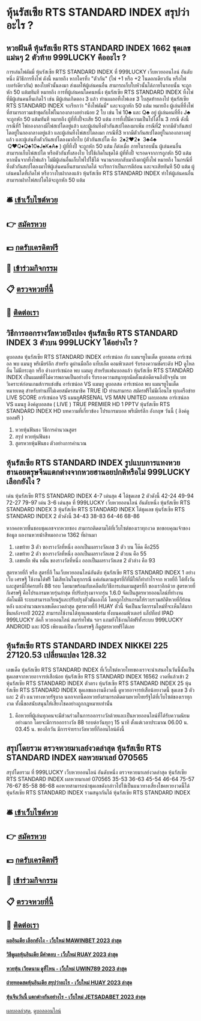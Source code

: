 # หุ้นรัสเซีย RTS STANDARD INDEX สรุปว่าอะไร ?
## หวยฝันดี หุ้นรัสเซีย RTS STANDARD INDEX 1662 ชุดเลขแม่นๆ 2 ตัวท้าย 999LUCKY คืออะไร ?
การเล่นไพ่ดัมมี่ หุ้นรัสเซีย RTS STANDARD INDEX ที่ 999LUCKY เว็บหวยออนไลน์ อันดับหนึ่ง มีวิธีการทิ้งไพ่ ดังนี้
หมายถึง หากใครทิ้ง "ตัวกัน" (ไพ่ +1 หรือ +2 ในดอกเดียวกัน หรือไพ่เบอร์เดียวกัน) ของใบหัวนั้นลงมา ส่งผลให้ผู้เล่นคนอื่น สามารถเก็บใบหัวนั้นได้ภายในรอบนั้น จะถูกหัก 50 แต้มทันที
หมายถึง การที่ผู้เล่นคนใดคนหนึ่ง หุ้นรัสเซีย RTS STANDARD INDEX ทิ้งไพ่ที่มีผู้เล่นคนอื่นเกิดไว้ เช่น มีผู้เล่นเกิดตอง 3 แล้ว ท่านเผลอทิ้งไพ่เลข 3 ใบสุดท้ายลงไป หุ้นรัสเซีย RTS STANDARD INDEX จะเรียกว่า "ทิ้งไพ่ดัมมี่" และจะถูกหัก 50 แต้ม
หมายถึง ผู้เล่นที่ทิ้งไพ่ที่สามารถรวมเข้าชุดกับไพ่ในกองกลางอย่างน้อย 2 ใบ เช่น ไพ่ 10♣ และ Q♣ อยู่ ผู้เล่นคนที่ทิ้ง J♣ จะถูกหัก 50 แต้มทันที
หมายถึง ผู้ที่ทิ้งปี้จะเสีย 50 แต้ม การทิ้งปี้มีความเป็นไปได้ใน 3 กรณี
ดังนี้
กรณีที่1 ไพ่กองกลางมีไพ่สเปโตอยู่แล้ว และผู้เล่นทิ้งตัวกันสเปโตลงมาเพิ่ม
กรณีที่2 หากมีตัวกันสเปโตอยู่ในกองกลางอยู่แล้ว และผู้เล่นทิ้งไพ่สเปโตลงมา
กรณีที่3 หากมีตัวกันสเปโตอยู่ในกองกลางอยู่แล้ว และผู้เล่นทิ้งตัวกันสเปโตลงมาอีกใบ
(ตัวกันสเปโต คือ  2♠2♥2♦  3♣4♣  Q♥Q♦Q♣10♠J♠K♠A♠ )
ผู้ที่ทิ้งปี้ จะถูกหัก 50 แต้ม ก็ต่อเมื่อ ภายในรอบนั้น ผู้เล่นคนอื่นสามารถเก็บไพ่สเปโต หรือตัวกันทั้งสองใบ ไปใช้เกิดในชุดได้
ผู้ที่ทิ้งปี้ จะรอดจากการถูกหัก 50 แต้ม หากนั้นจากทิ้งไพ่แล้ว ไม่มีผู้เล่นอื่นเก็บไพ่ไปใช้ได้ จนวนรอบกลับมาถึงตาผู้ทิ้งไพ่
หมายถึง ในกรณีที่ทิ้งตัวกันสเปโตลงมาให้ผู้เล่นคนอื่นสามาถเกิดได้ จะเรียกว่าเป็นการตีอ้อน และจะเสียทันที 50 แต้ม
ผู้เล่นคนใดที่เกิดไพ่ หรือวางใบฝากลงแล้ว หุ้นรัสเซีย RTS STANDARD INDEX ทำให้ผู้เล่นคนอื่นสามารถฝากไพ่สเปโตได้จะถูกหัก 50 แต้ม

## 🛎 [เข้าเว็บไซต์หวย](https://bit.ly/3BG5bNw)
## 👉 [สมัครหวย](https://bit.ly/3BG5bNw)
## 💵 [กดรับเครดิตฟรี](https://bit.ly/3C3mvgS)
## 👑 [เข้าร่วมกิจกรรม](https://bit.ly/3C3mvgS)
## 📋 [ตรวจหวยที่นี้](https://bit.ly/3C3mvgS)
## 📱 [ติดต่อเรา](https://bit.ly/3C3mvgS)

## วิธีการออกรางวัลหวยปิงปอง หุ้นรัสเซีย RTS STANDARD INDEX 3 ตัวบน 999LUCKY ได้อย่างไร ?
ดูบอลสด หุ้นรัสเซีย RTS STANDARD INDEX อาร์เซน่อล กับ แมนฯยูไนเต็ด
ดูบอลสด อาร์เซน่อล พบ แมนยู พรีเมียร์ลีก สำหรับ ดูผ่านมือถือ แท็บเล็ต คอมพิวเตอร์ รับรองความชัดระดับ HD ดูไหลลื่น ไม่มีกระตุก หรือ ค้างอาร์เซน่อล พบ แมนยู สำหรับแฟนบอลแล้ว หุ้นรัสเซีย RTS STANDARD INDEX เป็นแมตช์ที่ไม่ควรพลาดเป็นอย่างยิ่ง รับรองความสนุกทุกนัดตั้งแต่อดีตจนถึงปัจจุบัน
บทวิเคราะห์ก่อนเกมส์การแข่งขัน อาร์เซน่อล VS แมนยู
ดูบอลสด อาร์เซน่อล พบ แมนฯยูไนเต็ด
หมายเหตุ สำหรับท่านที่ไม่เคยสมัครสมาชิค TRUE ID ท่านสามารถ สมัครฟรีไม่มีเงื่อนไข ทุกเครือข่าย
LIVE SCORE อาร์เซน่อล VS แมนยูARSENAL VS MAN UNITED
ผลบอลสด อาร์เซน่อล VS แมนยู
ลิงค์ดูบอลสด ( LIVE )
 TRUE PREMIER HD 1 
 PPTV หุ้นรัสเซีย RTS STANDARD INDEX HD 
บทความที่เกี่ยวข้อง
โปรแกรมบอล พรีเมียร์ลีก อังกฤษ วันนี้ ( ลิงค์ดูบอลฟรี )
1. หวยหุ้นฟันธง วิธีการคำนวณสูตร
2. สรุป หวยหุ้นฟันธง
3. สูตรหวยหุ้นฟันธง ตัวอย่างการคำนวณ

## หุ้นรัสเซีย RTS STANDARD INDEX รูปแบบการแทงหวยฮานอยตรุษจีนแตกต่างจากหวยฮานอยปกติหรือไม่ 999LUCKY เลือกยังไง ?
เด่น หุ้นรัสเซีย RTS STANDARD INDEX 4-7 เด่นสุด 4 ได้ชุดเลข 2 ตัวดังนี้
42-24
49-94
72-27
79-97
เด่น 3-6 เด่นสุด ที่ 999LUCKY เว็บหวยออนไลน์ อันดับหนึ่ง หุ้นรัสเซีย RTS STANDARD INDEX 3 หุ้นรัสเซีย RTS STANDARD INDEX ได้ชุดเลข หุ้นรัสเซีย RTS STANDARD INDEX 2 ตัวดังนี้
34-43
38-83
64-46
68-86

หากคอหวยชื่นชอบชุดเลขจากหวยซอง สามารถติดตามได้ที่เว็บไซต์ของเราทุกงวด
ขอขอบคุณเจ้าของข้อมูล
ผลงานหวยม้าสีหมอกงวด 1362 ที่ผ่านมา
1. เลขท้าย 3 ตัว ของรางวัลที่หนึ่ง ออกเป็นผลรางวัลเลข 3 ตัว บน โต๊ด คือ255
2. เลขท้าย 2 ตัว ของรางวัลที่หนึ่ง ออกเป็นผลรางวัลเลข 2 ตัวบน คือ 55
3. เลขหลัก พัน หมื่น ของรางวัลที่หนึ่ง ออกเป็นผลรางวัลเลข 2 ตัวล่าง คือ 93

สูตรหวยยี่กี หรือ สูตรยี่กี ในเว็บหวยออนไลน์อันดับ หุ้นรัสเซีย RTS STANDARD INDEX 1 อย่างเว็บ เศรษฐี ใช้งานได้ฟรี ไม่เสียเงินในทุกกรณี แค่เล่นตามสูตรยี่กีที่มีให้ก็ทำกำไรจาก หวยยี่กี ได้ทั้งวัน และสูตรมีให้ครบทั้ง 88 รอบ โดยมาพร้อมกับเคล็ดลับวิธีการเล่นตามสูตรยี่กี ของเราอีกด้วย
สูตรหวยยี่กีเศรษฐี คือโปรแกรมหวยรุ่นล่าสุด ที่ปรับปรุงมาจากรุ่น 1.6.0 จัดเป็นสูตรหวยออนไลน์ที่ทำงานอัตโนมัติ ระบบสามารถเรียนรู้และปรับปรุงตัวมันเองได้ โดยถูกโปรแกรมให้รวบรวมสถิติหวยยี่กีย้อนหลัง และคำนวณหาเลขเด็ดงวดล่าสุด สูตรหวยยี่กี HUAY ตัวนี้ จัดเป็นนวัตกรรมใหม่ที่จะเห็นได้มากขึ้นหลังจากปี 2022 สามารถใช้งานได้ทุกแพลตฟอร์ม ทั้งบนคอมพิวเตอร์ แล็ปท็อป IPAD 999LUCKY ลัคกี้ หวยออนไลน์ สมาร์ทโฟน ฯลฯ แถมยังใช้งานได้ฟรีทั้งระบบ 999LUCKY ANDROID และ IOS เพียงแค่เปิด เว็บเศรษฐี ก็ดูสูตรหวยฟรีได้เลย

## หุ้นรัสเซีย RTS STANDARD INDEX NIKKEI 225 27120.53 เปลี่ยนแปลง 128.32
เลขเด็ด หุ้นรัสเซีย RTS STANDARD INDEX ที่เว็บไซต์หวยไทยของเราจะนำเสนอในวันนี้นั้นเป็นชุดเลขจากหวยอาจารย์เสือน้อย หุ้นรัสเซีย RTS STANDARD INDEX 16562 งวดที่แล้วเข้า 2 หุ้นรัสเซีย RTS STANDARD INDEX ตัวตรง หุ้นรัสเซีย RTS STANDARD INDEX 25 หุ้นรัสเซีย RTS STANDARD INDEX ชุดเลขผลงานดีงวดนี้ ดูหวยอาจารย์เสือน้อยงวดนี้ ชุดเลข 3 ตัว และ 2 ตัว แนวทางหวยรัฐบาล นอกจากนี้คอหวยยังสามารถติดตามหวยไทยรัฐได้ที่เว็บไซต์ของเราทุกงวด ทั้งนี้ขอสนับสนุนให้เสี่ยงโชคอย่างถูกกฎหมายเท่านั้น
1. คือหวยที่ผู้เล่นทุกคนจะมีส่วนร่วมในการออกรางวัลด้วยและเป็นหวยออนไลน์ที่ได้รับความนิยมอย่างมาก โดยจะมีการออกรางวัล 88 รอบต่อวันทุกๆ 15 นาที ตั้งแต่เวลาประมาณ 06.00 น. 03.45 น. ของอีกวัน มีการจ่ายรางวัลหวยยี่กีออนไลน์ดังนี้

## สรุปโดยรวม ตรวจหวยมาเลย์งวดล่าสุด หุ้นรัสเซีย RTS STANDARD INDEX ผลหวยมาเลย์ 070565
สรุปโดยรวม ที่ 999LUCKY เว็บหวยออนไลน์ อันดับหนึ่ง ตรวจหวยมาเลย์งวดล่าสุด หุ้นรัสเซีย RTS STANDARD INDEX ผลหวยมาเลย์ 070565 35-53
36-63
45-54
46-64
75-57
76-67
85-58
86-68
คอหวยสามารถนำชุดเลขดังกล่าวไปใช้เป็นแนวทางเสี่ยงโชคหวยงวดนี้ได้ หุ้นรัสเซีย RTS STANDARD INDEX รวมสนุกกันได้ หุ้นรัสเซีย RTS STANDARD INDEX

## 🛎 [เข้าเว็บไซต์หวย](https://bit.ly/3BG5bNw)
## 👉 [สมัครหวย](https://bit.ly/3BG5bNw)
## 💵 [กดรับเครดิตฟรี](https://bit.ly/3C3mvgS)
## 👑 [เข้าร่วมกิจกรรม](https://bit.ly/3C3mvgS)
## 📋 [ตรวจหวยที่นี้](https://bit.ly/3C3mvgS)
## 📱 [ติดต่อเรา](https://bit.ly/3C3mvgS)

#### [ผลอินเดีย เลือกยังไง - เว็บใหม่ MAWINBET 2023 ล่าสุด](https://atom.io/themes/ผลอินเดีย%20เลือกยังไง%20-%20เว็บใหม่%20mawinbet%202023%20ล่าสุด)
#### [วิธีดูผลหุ้นอินเดีย มีคำตอบ - เว็บใหม่ RUAY 2023 ล่าสุด](https://atom.io/themes/วิธีดูผลหุ้นอินเดีย%20มีคำตอบ%20-%20เว็บใหม่%20ruay%202023%20ล่าสุด)
#### [หวยหุ้น เวียดนาม ดูที่ไหน - เว็บใหม่ UWIN789 2023 ล่าสุด](https://atom.io/themes/หวยหุ้น%20เวียดนาม%20ดูที่ไหน%20-%20เว็บใหม่%20uwin789%202023%20ล่าสุด)
#### [ถ่ายทอดสดหุ้นอินเดีย สรุปว่าอะไร - เว็บใหม่ HUAY 2023 ล่าสุด](https://atom.io/themes/ถ่ายทอดสดหุ้นอินเดีย%20สรุปว่าอะไร%20-%20เว็บใหม่%20huay%202023%20ล่าสุด)
#### [หุ้นจีนวันนี้ แตกต่างกันอย่างไร - เว็บใหม่ JETSADABET 2023 ล่าสุด](https://atom.io/themes/หุ้นจีนวันนี้%20แตกต่างกันอย่างไร%20-%20เว็บใหม่%20jetsadabet%202023%20ล่าสุด)

[ผลบอลล่าสุด](https://siamsport.tv "ผลบอลล่าสุด"), [ดูบอลออนไลน์](https://siamsport.tv/ดูบอลสด "ดูบอลออนไลน์")